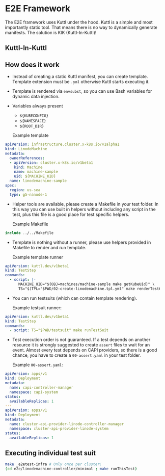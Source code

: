 # E2E Framework

The E2E framework uses Kuttl under the hood. Kuttl is a simple and most importantly static tool.
That means there is no way to dynamically generate manifests.
The solution is KIK (Kuttl-In-Kuttl)! 

## Kuttl-In-Kuttl

## How does it work

 - Instead of creating a static Kuttl manifest, you can create template. Template extension must be `.yml` otherwise Kuttl starts executing it.
 - Template is rendered via `envsubst`, so you can use Bash variables for dynamic data injection.
  - Variables always present
    - `${KUBECONFIG}`
    - `${NAMESPACE}`
    - `${ROOT_DIR}`

    Example template
```yaml
apiVersion: infrastructure.cluster.x-k8s.io/v1alpha1
kind: LinodeMachine
metadata:
  ownerReferences:
  - apiVersion: cluster.x-k8s.io/v1beta1
    kind: Machine
    name: machine-sample
    uid: ${MACHINE_UID}
  name: linodemachine-sample
spec:
  region: us-sea
  type: g5-nanode-1
```

 - Helper tools are available, please create a Makefile in your test folder. In this way you can use built in helpers without including any script in the test, plus this file is a good place for test specific helpers.

    Example Makefile
```makefile
include ../../Makefile
```

 - Template is nothing without a runner, please use helpers provided in Makefile to render and run template.

    Example template runner
```yaml
apiVersion: kuttl.dev/v1beta1
kind: TestStep
commands:
  - script: |-
      MACHINE_UID="$(OBJ=machines/machine-sample make getKubeUid)" \
      TS="$(TPL="$PWD/02-create-linodemachine.tpl.yml" make renderTestCase)" make runTestSuit
```

  - You can run testsuits (which can contain template rendering).

    Example testsuit runner:
```yaml
apiVersion: kuttl.dev/v1beta1
kind: TestStep
commands:
  - script: TS="$PWD/testsuit" make runTestSuit
```

  - Test execution order is not guaranteed. If a test depends on another resource it is strongly suggested to create `assert` files to wait for an event. Almost every test depends on CAPI providers, so there is a good chance, you have to create a `00-assert.yaml` in your test folder.

    Example `00-assert.yaml`:
```yaml
apiVersion: apps/v1
kind: Deployment
metadata:
  name: capi-controller-manager
  namespace: capi-system
status:
  availableReplicas: 1
---
apiVersion: apps/v1
kind: Deployment
metadata:
  name: cluster-api-provider-linode-controller-manager
  namespace: cluster-api-provider-linode-system
status:
  availableReplicas: 1
```

## Executing individual test suit

```bash
make _e2etest-infra # Only once per cluster!
(cd e2e/linodemachine-controller/minimal ; make runThisTest)
``` 
